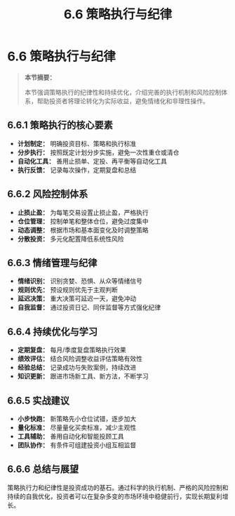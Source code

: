 ﻿---
title: 6.6 策略执行与纪律
lang: zh
alt: /en/006_Chapter6/6.6_Strategy_Execution_en
layout: ../../layouts/Layout.astro
---

# 6.6 策略执行与纪律

> **本节摘要：**
> 
> 本节强调策略执行的纪律性和持续优化，介绍完善的执行机制和风险控制体系，帮助投资者将理论转化为实际收益，避免情绪化和非理性操作。

## 6.6.1 策略执行的核心要素

- **计划制定：** 明确投资目标、策略和执行标准
- **分步执行：** 按照既定计划分步实施，避免一次性重仓或清仓
- **自动化工具：** 善用止损单、定投、再平衡等自动化工具
- **执行反馈：** 记录每次操作，定期复盘和总结

## 6.6.2 风险控制体系

- **止损止盈：** 为每笔交易设置止损止盈，严格执行
- **仓位管理：** 控制单笔和整体仓位，避免过度集中
- **动态调整：** 根据市场和基本面变化及时调整策略
- **分散投资：** 多元化配置降低系统性风险

## 6.6.3 情绪管理与纪律

- **情绪识别：** 识别贪婪、恐惧、从众等情绪信号
- **规则优先：** 预设规则优先于主观判断
- **延迟决策：** 重大决策可延迟一天，避免冲动
- **自我监督：** 通过投资日记、同伴监督等方式强化纪律

## 6.6.4 持续优化与学习

- **定期复盘：** 每月/季度复盘策略执行效果
- **绩效评估：** 结合风险调整收益评估策略有效性
- **经验总结：** 记录成功与失败案例，持续改进
- **知识更新：** 跟进市场新工具、新方法，不断学习

## 6.6.5 实战建议

- **小步快跑：** 新策略先小仓位试错，逐步加大
- **量化标准：** 尽量量化买卖标准，减少主观性
- **工具辅助：** 善用自动化和智能投顾工具
- **团队协作：** 有条件可组建投资小组互相监督

## 6.6.6 总结与展望

策略执行力和纪律性是投资成功的基石。通过科学的执行机制、严格的风险控制和持续的自我优化，投资者可以在复杂多变的市场环境中稳健前行，实现长期复利增长。

